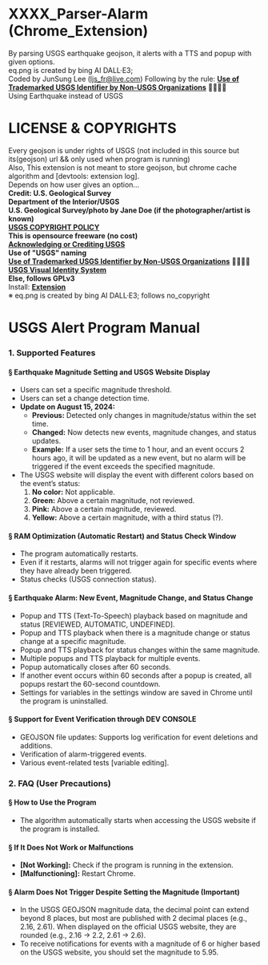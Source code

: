 # XXXX_Parser-Alarm (Chrome_Extension)
By parsing USGS earthquake geojson, it alerts with a TTS and popup with given options. <br />
eq.png is created by bing AI DALL·E3; <br />
Coded by JunSung Lee (ljs_fr@live.com)
Following by the rule: [**Use of Trademarked USGS Identifier by Non-USGS Organizations**](https://www.usgs.gov/information-policies-and-instructions/use-trademarked-usgs-identifier-non-usgs-organizations) 🔨🧐😕🫤<br>
Using Earthquake instead of USGS <br />

# LICENSE & COPYRIGHTS <br />
Every geojson is under rights of USGS (not included in this source but its(geojson) url && only used when program is running) <br />
Also, This extension is not meant to store geojson, but chrome cache algorithm and [devtools: extension log].<br />
Depends on how user gives an option...  <br />
**Credit: U.S. Geological Survey**   <br />
**Department of the Interior/USGS**  <br />
**U.S. Geological Survey/photo by Jane Doe (if the photographer/artist is known)**  <br />
[**USGS COPYRIGHT POLICY**](https://www.usgs.gov/information-policies-and-instructions/copyrights-and-credits)  <br />
**This is opensource freeware (no cost)** <br />
[**Acknowledging or Crediting USGS**](https://www.usgs.gov/information-policies-and-instructions/acknowledging-or-crediting-usgs) <br />
**Use of "USGS" naming** <br />
[**Use of Trademarked USGS Identifier by Non-USGS Organizations**](https://www.usgs.gov/information-policies-and-instructions/use-trademarked-usgs-identifier-non-usgs-organizations) 🔨🧐😕🫤<br> 
[**USGS Visual Identity System**](https://www.usgs.gov/information-policies-and-instructions/usgs-visual-identity-system) <br />
**Else, follows GPLv3**  <br />
Install: [**Extension**](https://chrome.google.com/webstore/detail/dplogfgdbafegaplfhlnmoagoeibodeb) <br />
※ eq.png is created by bing AI DALL·E3; follows no_copyright <br />


# USGS Alert Program Manual

### 1. Supported Features

#### § Earthquake Magnitude Setting and USGS Website Display
- Users can set a specific magnitude threshold.<br />
- Users can set a change detection time.<br />
- **Update on August 15, 2024:**<br />
  - **Previous:** Detected only changes in magnitude/status within the set time.<br />
  - **Changed:** Now detects new events, magnitude changes, and status updates.<br />
  - **Example:** If a user sets the time to 1 hour, and an event occurs 2 hours ago, it will be updated as a new event, but no alarm will be triggered if the event exceeds the specified magnitude.<br />
- The USGS website will display the event with different colors based on the event’s status:<br />
  1. **No color:** Not applicable.<br />
  2. **Green:** Above a certain magnitude, not reviewed.<br />
  3. **Pink:** Above a certain magnitude, reviewed.<br />
  4. **Yellow:** Above a certain magnitude, with a third status (?).

#### § RAM Optimization (Automatic Restart) and Status Check Window
- The program automatically restarts.<br />
- Even if it restarts, alarms will not trigger again for specific events where they have already been triggered.<br />
- Status checks (USGS connection status).

#### § Earthquake Alarm: New Event, Magnitude Change, and Status Change
- Popup and TTS (Text-To-Speech) playback based on magnitude and status [REVIEWED, AUTOMATIC, UNDEFINED].<br />
- Popup and TTS playback when there is a magnitude change or status change at a specific magnitude.<br />
- Popup and TTS playback for status changes within the same magnitude.<br />
- Multiple popups and TTS playback for multiple events.<br />
- Popup automatically closes after 60 seconds.<br />
- If another event occurs within 60 seconds after a popup is created, all popups restart the 60-second countdown.<br />
- Settings for variables in the settings window are saved in Chrome until the program is uninstalled.

#### § Support for Event Verification through DEV CONSOLE
- GEOJSON file updates: Supports log verification for event deletions and additions.<br />
- Verification of alarm-triggered events.<br />
- Various event-related tests [variable editing].

### 2. FAQ (User Precautions)

#### § How to Use the Program
- The algorithm automatically starts when accessing the USGS website if the program is installed.

#### § If It Does Not Work or Malfunctions
- **[Not Working]:** Check if the program is running in the extension.<br />
- **[Malfunctioning]:** Restart Chrome.

#### § Alarm Does Not Trigger Despite Setting the Magnitude (Important)
- In the USGS GEOJSON magnitude data, the decimal point can extend beyond 8 places, but most are published with 2 decimal places (e.g., 2.16, 2.61). When displayed on the official USGS website, they are rounded (e.g., 2.16 -> 2.2, 2.61 -> 2.6).<br />
- To receive notifications for events with a magnitude of 6 or higher based on the USGS website, you should set the magnitude to 5.95.
